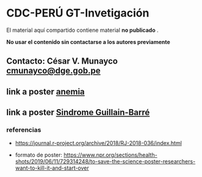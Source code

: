# CDC-PERÚ GT-Invetigación

El material aquí compartido contiene material __no publicado__ . 

__No usar el contenido sin contactarse a los autores previamente__

## Contacto: César V. Munayco cmunayco@dge.gob.pe

## link a poster [anemia](https://github.com/avallecam/cdcperu-gt_investigacion/blob/master/poster%20estudio%20anemia%20final.pdf)

## link a poster [Sindrome Guillain-Barré](https://github.com/avallecam/cdcperu-gt_investigacion/blob/master/20191120-poster-SGB-INSv3.pdf)

### referencias

- https://journal.r-project.org/archive/2018/RJ-2018-036/index.html

- formato de poster: https://www.npr.org/sections/health-shots/2019/06/11/729314248/to-save-the-science-poster-researchers-want-to-kill-it-and-start-over
